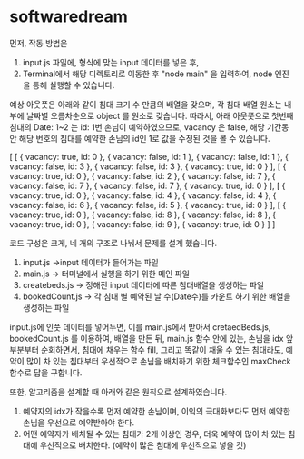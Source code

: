 # softwaredream

먼저, 작동 방법은  
1. input.js 파일에, 형식에 맞는 input 데이터를 넣은 후, 
2. Terminal에서 해당 디렉토리로 이동한 후 "node main" 을 입력하여, node 엔진을 통해 실행할 수 있습니다. 

예상 아웃풋은 아래와 같이 침대 크기 수 만큼의 배열을 갖으며, 각 침대 배열 원소는 내부에 날짜별 오름차순으로 object 를 원소로 갖습니다. 
따라서, 아래 아웃풋으로 첫번째 침대의 Date: 1~2 는 id: 1번 손님이 예약하였으므로, vacancy 은 false, 해당 기간동안 해당 번호의 침대를 예약한 손님의 id인 1로 값을 수정된 것을 볼 수 있습니다. 

[ [ { vacancy: true, id: 0 },
    { vacancy: false, id: 1 },
    { vacancy: false, id: 1 },
    { vacancy: false, id: 3 },
    { vacancy: false, id: 3 },
    { vacancy: true, id: 0 } ],
  [ { vacancy: true, id: 0 },
    { vacancy: false, id: 2 },
    { vacancy: false, id: 7 },
    { vacancy: false, id: 7 },
    { vacancy: false, id: 7 },
    { vacancy: true, id: 0 } ],
  [ { vacancy: true, id: 0 },
    { vacancy: false, id: 4 },
    { vacancy: false, id: 4 },
    { vacancy: false, id: 6 },
    { vacancy: false, id: 5 },
    { vacancy: true, id: 0 } ],
  [ { vacancy: true, id: 0 },
    { vacancy: false, id: 8 },
    { vacancy: false, id: 8 },
    { vacancy: true, id: 0 },
    { vacancy: false, id: 9 },
    { vacancy: true, id: 0 } ] ]

코드 구성은 크게, 네 개의 구조로 나눠서 문제를 설계 했습니다.

1. input.js ->input 데이터가 들어가는 파일
2. main.js -> 터미널에서 실행을 하기 위한 메인 파일 
3. createbeds.js -> 정해진 input 데이터에 따른 침대배열을 생성하는 파일
4. bookedCount.js -> 각 침대 별 예약된 날 수(Date수)를 카운트 하기 위한 배열을 생성하는 파일

input.js에 인풋 데이터를 넣어두면, 이를 main.js에서 받아서 cretaedBeds.js, bookedCount.js 를 이용하여, 배열을 만든 뒤, 
main.js 함수 안에 있는, 손님을 idx 앞부분부터 순회하면서, 침대에 채우는 함수 fill, 
그리고 똑같이 채울 수 있는 침대라도, 예약이 많이 차 있는 침대부터 우선적으로 손님을 배치하기 위한 체크함수인 maxCheck 함수로 답을 구합니다.

또한, 알고리즘을 설계할 때 아래와 같은 원칙으로 설계하였습니다.

1. 예약자의 idx가 작을수록 먼저 예약한 손님이며, 이익의 극대화보다도 먼저 예약한 손님을 우선으로 예약받아야 한다.
2. 어떤 예약자가 배치될 수 있는 침대가 2개 이상인 경우, 더욱 예약이 많이 차 있는 침대에 우선적으로 배치한다. (예약이 많은 침대에 우선적으로 넣을 것)

